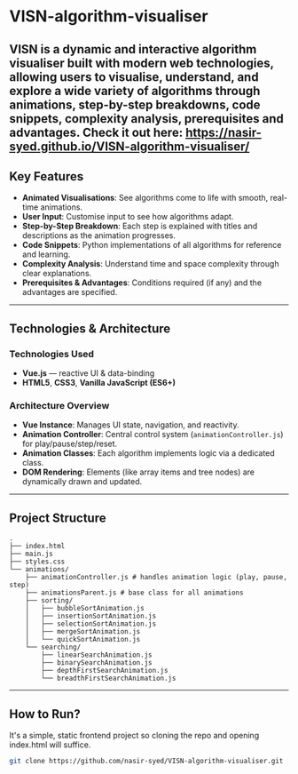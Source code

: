 # VISN-algorithm-visualiser

VISN is a dynamic and interactive algorithm visualiser built with modern web technologies, allowing users to visualise, understand, and explore a wide variety of algorithms through animations, step-by-step breakdowns, code snippets, complexity analysis, prerequisites and advantages. 
Check it out here: https://nasir-syed.github.io/VISN-algorithm-visualiser/
---

## Key Features 

- **Animated Visualisations**: See algorithms come to life with smooth, real-time animations.
- **User Input**: Customise input to see how algorithms adapt.
- **Step-by-Step Breakdown**: Each step is explained with titles and descriptions as the animation progresses.
- **Code Snippets**: Python implementations of all algorithms for reference and learning.
- **Complexity Analysis**: Understand time and space complexity through clear explanations.
- **Prerequisites & Advantages**: Conditions required (if any) and the advantages are specified.
---

## Technologies & Architecture
### Technologies Used

- **Vue.js** — reactive UI & data-binding
- **HTML5**, **CSS3**, **Vanilla JavaScript (ES6+)**

### Architecture Overview

- **Vue Instance**: Manages UI state, navigation, and reactivity.
- **Animation Controller**: Central control system (`animationController.js`) for play/pause/step/reset.
- **Animation Classes**: Each algorithm implements logic via a dedicated class.
- **DOM Rendering**: Elements (like array items and tree nodes) are dynamically drawn and updated.

---

## Project Structure
```text
.
├── index.html 
├── main.js 
├── styles.css 
└── animations/
    ├── animationController.js # handles animation logic (play, pause, step)
    ├── animationsParent.js # base class for all animations
    ├── sorting/
    │   ├── bubbleSortAnimation.js
    │   ├── insertionSortAnimation.js
    │   ├── selectionSortAnimation.js
    │   ├── mergeSortAnimation.js
    │   └── quickSortAnimation.js
    └── searching/
        ├── linearSearchAnimation.js
        ├── binarySearchAnimation.js
        ├── depthFirstSearchAnimation.js
        └── breadthFirstSearchAnimation.js
```
---

## How to Run?

It's a simple, static frontend project so cloning the repo and opening index.html will suffice.

```bash
git clone https://github.com/nasir-syed/VISN-algorithm-visualiser.git
